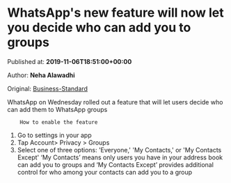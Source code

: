 
# WhatsApp's new feature will now let you decide who can add you to groups

Published at: **2019-11-06T18:51:00+00:00**

Author: **Neha Alawadhi**

Original: [Business-Standard](https://www.business-standard.com/article/companies/whatsapp-s-new-feature-will-now-let-you-decide-who-can-add-you-to-groups-119110700014_1.html)

WhatsApp on Wednesday rolled out a feature that will let users decide who can add them to WhatsApp groups

        How to enable the feature
      
1. Go to settings in your app
2. Tap Account> Privacy > Groups
3. Select one of three options: 'Everyone,' 'My Contacts,' or 'My Contacts Except'
‘My Contacts’ means only users you have in your address book can add you to groups and ‘My Contacts Except’ provides additional control for who among your contacts can add you to a group
